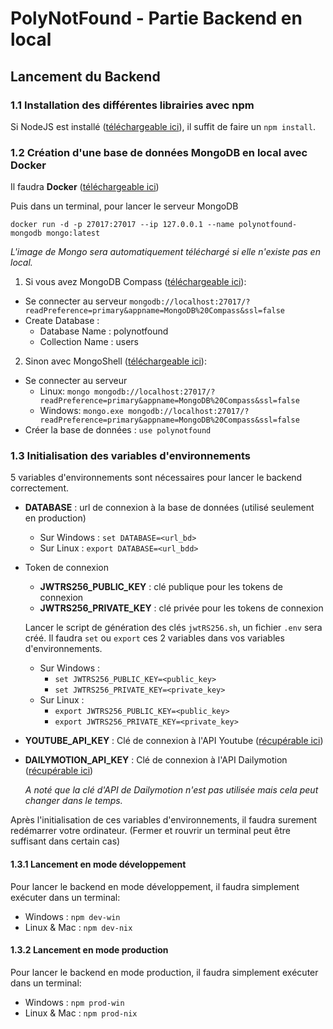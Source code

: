# PolyNotFound - Partie Backend en local

## Lancement du Backend

### 1.1 Installation des différentes librairies avec npm

Si NodeJS est installé ([téléchargeable ici](https://nodejs.org/en/download/)), il suffit de faire un `npm install`.

### 1.2 Création d'une base de données MongoDB en local avec Docker

Il faudra **Docker** ([téléchargeable ici](https://docs.docker.com/desktop/#download-and-install))

Puis dans un terminal, pour lancer le serveur MongoDB

`docker run -d -p 27017:27017 --ip 127.0.0.1 --name polynotfound-mongodb mongo:latest`

_L'image de Mongo sera automatiquement téléchargé si elle n'existe pas en local._

1. Si vous avez MongoDB Compass ([téléchargeable ici](https://www.mongodb.com/try/download/compass)):
- Se connecter au serveur `mongodb://localhost:27017/?readPreference=primary&appname=MongoDB%20Compass&ssl=false` 
- Create Database : 
  - Database Name : polynotfound
  - Collection Name : users

2. Sinon avec MongoShell ([téléchargeable ici](https://www.mongodb.com/try/download/shell)):
- Se connecter au serveur    
  - Linux: `mongo mongodb://localhost:27017/?readPreference=primary&appname=MongoDB%20Compass&ssl=false`
  - Windows: `mongo.exe mongodb://localhost:27017/?readPreference=primary&appname=MongoDB%20Compass&ssl=false`
- Créer la base de données : `use polynotfound`

### 1.3 Initialisation des variables d'environnements

5 variables d'environnements sont nécessaires pour lancer le backend correctement.
- **DATABASE** : url de connexion à la base de données (utilisé seulement en production)
  - Sur Windows : `set DATABASE=<url_bd>`
  - Sur Linux : `export DATABASE=<url_bdd>`
- Token de connexion
  - **JWTRS256_PUBLIC_KEY** : clé publique pour les tokens de connexion
  - **JWTRS256_PRIVATE_KEY** : clé privée pour les tokens de connexion
  
  Lancer le script de génération des clés `jwtRS256.sh`, un fichier `.env` sera créé.
    Il faudra `set` ou `export` ces 2 variables dans vos variables d'environnements.
    - Sur Windows : 
      - `set JWTRS256_PUBLIC_KEY=<public_key>`
      - `set JWTRS256_PRIVATE_KEY=<private_key>`
    - Sur Linux : 
      - `export JWTRS256_PUBLIC_KEY=<public_key>`
      - `export JWTRS256_PRIVATE_KEY=<private_key>`

- **YOUTUBE_API_KEY** : Clé de connexion à l'API Youtube ([récupérable ici](https://developers.google.com/youtube/v3/getting-started?hl=fr))
- **DAILYMOTION_API_KEY** : Clé de connexion à l'API Dailymotion ([récupérable ici](https://www.dailymotion.com/profile/developer))
    
  _A noté que la clé d'API de Dailymotion n'est pas utilisée mais cela peut changer dans le temps._

Après l'initialisation de ces variables d'environnements, il faudra surement redémarrer votre ordinateur. (Fermer et rouvrir un terminal peut être suffisant dans certain cas)

#### 1.3.1 Lancement en mode développement

Pour lancer le backend en mode développement, il faudra simplement exécuter dans un terminal:
- Windows : `npm dev-win`
- Linux & Mac : `npm dev-nix`

#### 1.3.2 Lancement en mode production

Pour lancer le backend en mode production, il faudra simplement exécuter dans un terminal:
- Windows : `npm prod-win`
- Linux & Mac : `npm prod-nix`